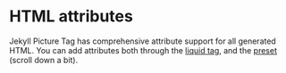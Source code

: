 # HTML attributes

  Jekyll Picture Tag has comprehensive attribute support for all generated HTML. You can add
  attributes both through the [liquid tag](../liquid_tag/index.md),
  and the [preset](../presets/html_attributes.md) (scroll down a bit).
